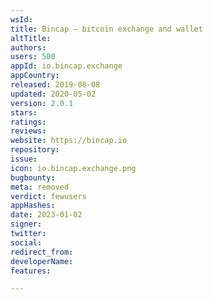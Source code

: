 ```yaml
---
wsId: 
title: Bincap — bitcoin exchange and wallet
altTitle: 
authors: 
users: 500
appId: io.bincap.exchange
appCountry: 
released: 2019-08-08
updated: 2020-05-02
version: 2.0.1
stars: 
ratings: 
reviews: 
website: https://bincap.io
repository: 
issue: 
icon: io.bincap.exchange.png
bugbounty: 
meta: removed
verdict: fewusers
appHashes: 
date: 2023-01-02
signer: 
twitter: 
social: 
redirect_from: 
developerName: 
features: 

---
```


